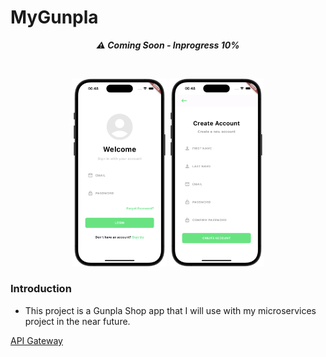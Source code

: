 <h1>MyGunpla</h1>

<div align="center">
  
  ***<p style="text-align: center;">⚠️ Coming Soon - Inprogress 10%</p>***
  
</div>
<br/>
<p align="center">
  <img src="./assets/github/example_01.png" width="30%">
  <img src="./assets/github/example_02.png" width="30%">
</p>

<h3>Introduction</h3>
<ul>
    <li>This project is a Gunpla Shop app that I will use with my microservices project in the near future.</li>
</ul>

[API Gateway](https://github.com/santichoks/stc-auth-service)
